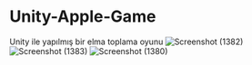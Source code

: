 # Unity-Apple-Game
Unity ile yapılmış bir elma toplama oyunu
![Screenshot (1382)](https://github.com/ozanyazici9/Unity-Apple-Game/assets/72562597/55ea093d-0cda-41ee-9cf2-7f3c32fec932)
![Screenshot (1383)](https://github.com/ozanyazici9/Unity-Apple-Game/assets/72562597/576e5c0a-8599-4c90-855a-9d5c8a6c2cd1)
![Screenshot (1380)](https://github.com/ozanyazici9/Unity-Apple-Game/assets/72562597/fb9dbc66-3e33-4df5-9377-ea54ef628c7d)
